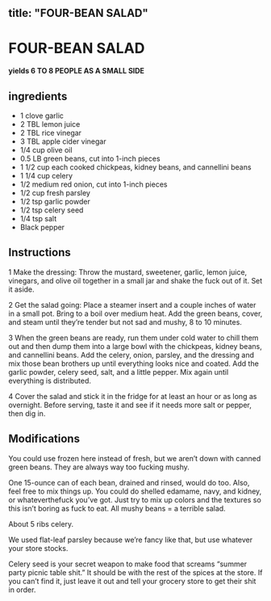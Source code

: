 

title: "FOUR-BEAN SALAD"
---
# FOUR-BEAN SALAD


     

     






#### yields  6 TO 8 PEOPLE AS A SMALL SIDE


## ingredients
* 1 clove garlic 
* 2 TBL lemon juice 
* 2 TBL rice vinegar 
* 3 TBL apple cider vinegar 
* 1/4 cup olive oil 
* 0.5 LB green beans, cut into 1-inch pieces 
* 1 1/2 cup each cooked chickpeas, kidney beans, and cannellini beans 
* 1 1/4 cup celery 
* 1/2 medium red onion, cut into 1-inch pieces 
* 1/2 cup fresh parsley 
* 1/2 tsp garlic powder 
* 1/2 tsp celery seed 
* 1/4 tsp salt 
* Black pepper 



## Instructions
1 Make the dressing: Throw the mustard, sweetener, garlic, lemon juice, vinegars, and olive oil together in a small jar and shake the fuck out of it. Set it aside.

2 Get the salad going: Place a steamer insert and a couple inches of water in a small pot. Bring to a boil over medium heat. Add the green beans, cover, and steam until they’re tender but not sad and mushy, 8 to 10 minutes.

3 When the green beans are ready, run them under cold water to chill them out and then dump them into a large bowl with the chickpeas, kidney beans, and cannellini beans. Add the celery, onion, parsley, and the dressing and mix those bean brothers up until everything looks nice and coated. Add the garlic powder, celery seed, salt, and a little pepper. Mix again until everything is distributed.

4 Cover the salad and stick it in the fridge for at least an hour or as long as overnight. Before serving, taste it and see if it needs more salt or pepper, then dig in.



## Modifications
You could use frozen here instead of fresh, but we aren’t down with canned green beans. They are always way too fucking mushy.

 One 15-ounce can of each bean, drained and rinsed, would do too. Also, feel free to mix things up. You could do shelled edamame, navy, and kidney, or whateverthefuck you’ve got. Just try to mix up colors and the textures so this isn’t boring as fuck to eat. All mushy beans = a terrible salad.

 About 5 ribs celery.

 We used flat-leaf parsley because we’re fancy like that, but use whatever your store stocks.

 Celery seed is your secret weapon to make food that screams “summer party picnic table shit.” It should be with the rest of the spices at the store. If you can’t find it, just leave it out and tell your grocery store to get their shit in order.




